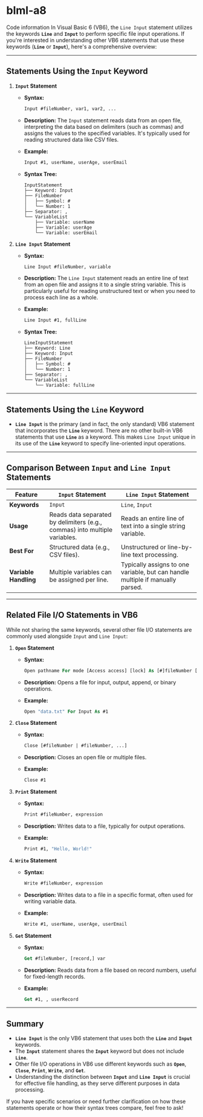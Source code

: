 # blml-a8
Code information
In Visual Basic 6 (VB6), the `Line Input` statement utilizes the keywords **`Line`** and **`Input`** to perform specific file input operations. If you're interested in understanding other VB6 statements that use these keywords (**`Line`** or **`Input`**), here's a comprehensive overview:

---

## Statements Using the `Input` Keyword

1. **`Input` Statement**
   
   - **Syntax:**
     ```vb
     Input #fileNumber, var1, var2, ...
     ```
   
   - **Description:**
     The `Input` statement reads data from an open file, interpreting the data based on delimiters (such as commas) and assigns the values to the specified variables. It's typically used for reading structured data like CSV files.
   
   - **Example:**
     ```vb
     Input #1, userName, userAge, userEmail
     ```
   
   - **Syntax Tree:**
     ```
     InputStatement
     ├── Keyword: Input
     ├── FileNumber
     │   ├── Symbol: #
     │   └── Number: 1
     ├── Separator: ,
     └── VariableList
         ├── Variable: userName
         ├── Variable: userAge
         └── Variable: userEmail
     ```

2. **`Line Input` Statement**
   
   - **Syntax:**
     ```vb
     Line Input #fileNumber, variable
     ```
   
   - **Description:**
     The `Line Input` statement reads an entire line of text from an open file and assigns it to a single string variable. This is particularly useful for reading unstructured text or when you need to process each line as a whole.
   
   - **Example:**
     ```vb
     Line Input #1, fullLine
     ```
   
   - **Syntax Tree:**
     ```
     LineInputStatement
     ├── Keyword: Line
     ├── Keyword: Input
     ├── FileNumber
     │   ├── Symbol: #
     │   └── Number: 1
     ├── Separator: ,
     └── VariableList
         └── Variable: fullLine
     ```

---

## Statements Using the `Line` Keyword

- **`Line Input`** is the primary (and in fact, the only standard) VB6 statement that incorporates the **`Line`** keyword. There are no other built-in VB6 statements that use **`Line`** as a keyword. This makes `Line Input` unique in its use of the **`Line`** keyword to specify line-oriented input operations.

---

## Comparison Between `Input` and `Line Input` Statements

| Feature           | `Input` Statement                            | `Line Input` Statement                   |
|-------------------|----------------------------------------------|-----------------------------------------|
| **Keywords**      | `Input`                                      | `Line`, `Input`                         |
| **Usage**         | Reads data separated by delimiters (e.g., commas) into multiple variables. | Reads an entire line of text into a single string variable. |
| **Best For**      | Structured data (e.g., CSV files).           | Unstructured or line-by-line text processing. |
| **Variable Handling** | Multiple variables can be assigned per line. | Typically assigns to one variable, but can handle multiple if manually parsed. |

---

## Related File I/O Statements in VB6

While not sharing the same keywords, several other file I/O statements are commonly used alongside `Input` and `Line Input`:

1. **`Open` Statement**
   
   - **Syntax:**
     ```vb
     Open pathname For mode [Access access] [lock] As [#]fileNumber [Len=recordLength]
     ```
   
   - **Description:**
     Opens a file for input, output, append, or binary operations.
   
   - **Example:**
     ```vb
     Open "data.txt" For Input As #1
     ```

2. **`Close` Statement**
   
   - **Syntax:**
     ```vb
     Close [#fileNumber | #fileNumber, ...]
     ```
   
   - **Description:**
     Closes an open file or multiple files.
   
   - **Example:**
     ```vb
     Close #1
     ```

3. **`Print` Statement**
   
   - **Syntax:**
     ```vb
     Print #fileNumber, expression
     ```
   
   - **Description:**
     Writes data to a file, typically for output operations.
   
   - **Example:**
     ```vb
     Print #1, "Hello, World!"
     ```

4. **`Write` Statement**
   
   - **Syntax:**
     ```vb
     Write #fileNumber, expression
     ```
   
   - **Description:**
     Writes data to a file in a specific format, often used for writing variable data.
   
   - **Example:**
     ```vb
     Write #1, userName, userAge, userEmail
     ```

5. **`Get` Statement**
   
   - **Syntax:**
     ```vb
     Get #fileNumber, [record,] var
     ```
   
   - **Description:**
     Reads data from a file based on record numbers, useful for fixed-length records.
   
   - **Example:**
     ```vb
     Get #1, , userRecord
     ```

---

## Summary

- **`Line Input`** is the only VB6 statement that uses both the **`Line`** and **`Input`** keywords.
- The **`Input`** statement shares the **`Input`** keyword but does not include **`Line`**.
- Other file I/O operations in VB6 use different keywords such as **`Open`**, **`Close`**, **`Print`**, **`Write`**, and **`Get`**.
- Understanding the distinction between **`Input`** and **`Line Input`** is crucial for effective file handling, as they serve different purposes in data processing.

If you have specific scenarios or need further clarification on how these statements operate or how their syntax trees compare, feel free to ask!
